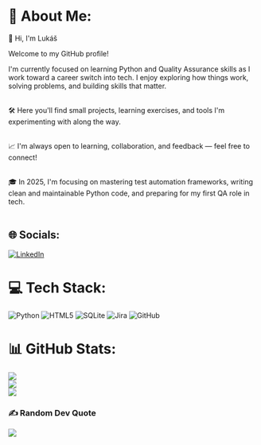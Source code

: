 # 💫 About Me:

👋 Hi, I'm Lukáš<br>

Welcome to my GitHub profile!<br>

I'm currently focused on learning Python and Quality Assurance skills as I work toward a career switch into tech. I enjoy exploring how things work, solving problems, and building skills that matter.<br><br>

🛠️ Here you'll find small projects, learning exercises, and tools I'm experimenting with along the way.<br><br>

📈 I'm always open to learning, collaboration, and feedback — feel free to connect!<br><br>

🎓 In 2025, I'm focusing on mastering test automation frameworks, writing clean and maintainable Python code, and preparing for my first QA role in tech.<br><br>

## 🌐 Socials:
[![LinkedIn](https://img.shields.io/badge/LinkedIn-%230077B5.svg?logo=linkedin&logoColor=white)](https://linkedin.com/in/lukaskoupil) 

# 💻 Tech Stack:
![Python](https://img.shields.io/badge/python-3670A0?style=flat-square&logo=python&logoColor=ffdd54)
![HTML5](https://img.shields.io/badge/html5-%23E34F26.svg?style=flat-square&logo=html5&logoColor=white) 
![SQLite](https://img.shields.io/badge/sqlite-%2307405e.svg?style=flat-square&logo=sqlite&logoColor=white) 
![Jira](https://img.shields.io/badge/jira-%230A0FFF.svg?style=flat-square&logo=jira&logoColor=white) 
![GitHub](https://img.shields.io/badge/github-%23121011.svg?style=flat-square&logo=github&logoColor=white) 

# 📊 GitHub Stats:
![](https://github-readme-stats.vercel.app/api?username=Kecal7&theme=monokai&hide_border=false&include_all_commits=false&count_private=false)<br/>
![](https://nirzak-streak-stats.vercel.app/?user=Kecal7&theme=monokai&hide_border=false)<br/>
![](https://github-readme-stats.vercel.app/api/top-langs/?username=Kecal7&theme=monokai&hide_border=false&include_all_commits=false&count_private=false&layout=compact)

### ✍️ Random Dev Quote
![](https://quotes-github-readme.vercel.app/api?type=horizontal&theme=radical)

<!-- Proudly created with GPRM ( https://gprm.itsvg.in ) -->
